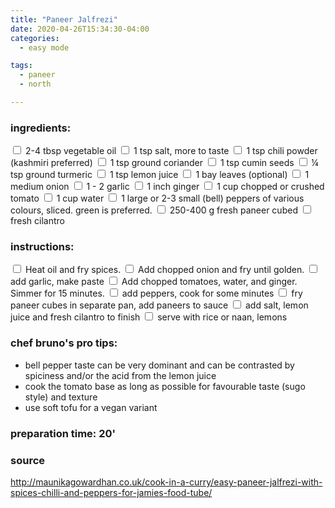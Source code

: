```yaml
---
title: "Paneer Jalfrezi"
date: 2020-04-26T15:34:30-04:00
categories: 
  - easy mode

tags:
  - paneer
  - north

---
```


### ingredients:

<input type="checkbox"> 2-4 tbsp vegetable oil
<input type="checkbox"> 1 tsp salt, more to taste
<input type="checkbox"> 1 tsp  chili powder (kashmiri preferred)
<input type="checkbox"> 1 tsp ground coriander
<input type="checkbox"> 1 tsp cumin seeds
<input type="checkbox"> ¼ tsp ground turmeric
<input type="checkbox"> 1 tsp lemon juice
<input type="checkbox"> 1 bay leaves (optional)
<input type="checkbox"> 1 medium onion
<input type="checkbox"> 1 - 2 garlic
<input type="checkbox"> 1 inch ginger
<input type="checkbox"> 1 cup chopped or crushed tomato
<input type="checkbox"> 1 cup water
<input type="checkbox"> 1 large or 2-3 small (bell) peppers of various colours, sliced. green is preferred.
<input type="checkbox"> 250-400 g fresh paneer cubed
<input type="checkbox"> fresh cilantro

### instructions:
<input type="checkbox"> Heat oil and fry spices.
<input type="checkbox"> Add chopped onion and fry until golden.
<input type="checkbox"> add garlic, make paste
<input type="checkbox"> Add chopped tomatoes, water, and ginger. Simmer for 15 minutes.
<input type="checkbox"> add peppers, cook for some minutes
<input type="checkbox"> fry paneer cubes in separate pan, add paneers to sauce
<input type="checkbox"> add salt, lemon juice and fresh cilantro to finish
<input type="checkbox"> serve with rice or naan, lemons

### chef bruno's pro tips:

- bell pepper taste can be very dominant and can be contrasted by spiciness and/or the acid from the lemon juice
- cook the tomato base as long as possible for favourable taste (sugo style) and texture
- use soft tofu for a vegan variant


### preparation time: 20'

### source

<a href="http://maunikagowardhan.co.uk/cook-in-a-curry/easy-paneer-jalfrezi-with-spices-chilli-and-peppers-for-jamies-food-tube/" target="_blank" >http://maunikagowardhan.co.uk/cook-in-a-curry/easy-paneer-jalfrezi-with-spices-chilli-and-peppers-for-jamies-food-tube/</a>

